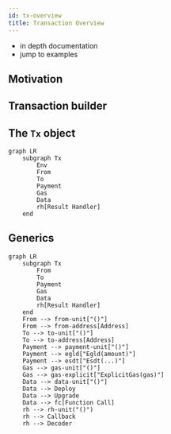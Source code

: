 ```yaml
---
id: tx-overview
title: Transaction Overview
---
```


[comment]: # (mx-abstract)

- in depth documentation
- jump to examples

[comment]: # (mx-context-auto)


## Motivation


## Transaction builder


## The `Tx` object

```mermaid
graph LR
    subgraph Tx
        Env
        From
        To
        Payment
        Gas
        Data
        rh[Result Handler]
    end

```


## Generics


```mermaid
graph LR
    subgraph Tx
        From
        To
        Payment
        Gas
        Data
        rh[Result Handler]
    end
    From --> from-unit["()"]
    From --> from-address[Address]
    To --> to-unit["()"]
    To --> to-address[Address]
    Payment --> payment-unit["()"]
    Payment --> egld["Egld(amount)"]
    Payment --> esdt["Esdt(...)"]
    Gas --> gas-unit["()"]
    Gas --> gas-explicit["ExplicitGas(gas)"]
    Data --> data-unit["()"]
    Data --> Deploy
    Data --> Upgrade
    Data --> fc[Function Call]
    rh --> rh-unit("()")
    rh --> Callback
    rh --> Decoder
```